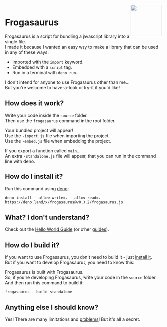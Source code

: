 <img align="right" height="100" src="http://todepond.com/IMG/Frogasaurus@0.25x.png">

# Frogasaurus
Frogasaurus is a script for bundling a javascript library into a single file.<br>
I made it because I wanted an easy way to make a library that can be used in any of these ways:
* Imported with the `import` keyword.
* Embedded with a `script` tag.
* Run in a terminal with `deno run`.

I don't intend for anyone to use Frogasaurus other than me...<br>
But you're welcome to have-a-look or try-it if you'd like!

## How does it work?
Write your code inside the `source` folder.<br>
Then use the `frogasaurus` command in the root folder.

Your bundled project will appear!<br>
Use the `-import.js` file when importing the project.<br>
Use the `-embed.js` file when embedding the project.

If you export a function called `main`...<br>
An extra `-standalone.js` file will appear, that you can run in the command line with [deno](https://deno.land).<br>

## How do I install it?
Run this command using [deno](https://deno.land/):
```
deno install --allow-write=. --allow-read=. https://deno.land/x/frogasaurus@v0.3.2/frogasaurus.js
```

## What? I don't understand?
Check out the [Hello World Guide](docs/hello-world.md) (or other [guides](docs/guides.md)).

## How do I build it?
If you want to use Frogasaurus, you don't need to build it - just [install it](#how-do-i-install-it).<br>
But if you want to develop Frogasaurus, you need to know this:

Frogasaurus is built with Frogasaurus.<br>
So, if you're developing Frogasaurus, write your code in the `source` folder.<br>
And then run this command to build it:

```
frogasaurus --build standalone
```

## Anything else I should know?
Yes! There are many limitations and [problems](https://github.com/TodePond/Frogasaurus/issues)! But it's all a secret.
